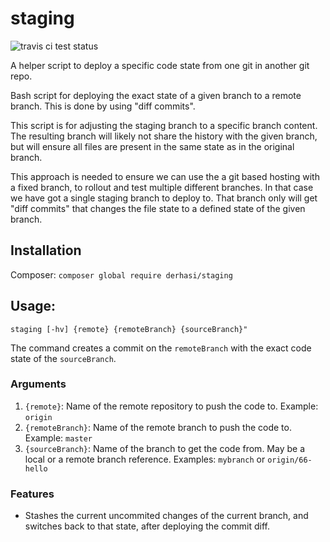 # staging

![travis ci test status](https://api.travis-ci.org/derhasi/staging.svg)

A helper script to deploy a specific code state from one git in another git repo.

Bash script for deploying the exact state of a given branch to a remote branch. This is done by using "diff commits".

This script is for adjusting the staging branch to a specific branch content.
The resulting branch will likely not share the history with the given branch,
but will ensure all files are present in the same state as in the original
branch.

This approach is needed to ensure we can use the a git based hosting with a
fixed branch, to rollout and test multiple different branches. In that case
we have got a single staging branch to deploy to. That branch only will get
"diff commits" that changes the file state to a defined state of the given
branch.

## Installation

Composer: `composer global require derhasi/staging`

## Usage:

```
staging [-hv] {remote} {remoteBranch} {sourceBranch}"
```

The command creates a commit on the `remoteBranch` with the exact code state of the `sourceBranch`.

### Arguments

1. `{remote}`: Name of the remote repository to push the code to. Example: `origin`
2. `{remoteBranch}`: Name of the remote branch to push the code to. Example: `master`
3. `{sourceBranch}`: Name of the branch to get the code from. May be a local or a remote branch reference.
   Examples: `mybranch` or `origin/66-hello`

### Features

* Stashes the current uncommited changes of the current branch, and switches back to that state, after deploying the
  commit diff.
